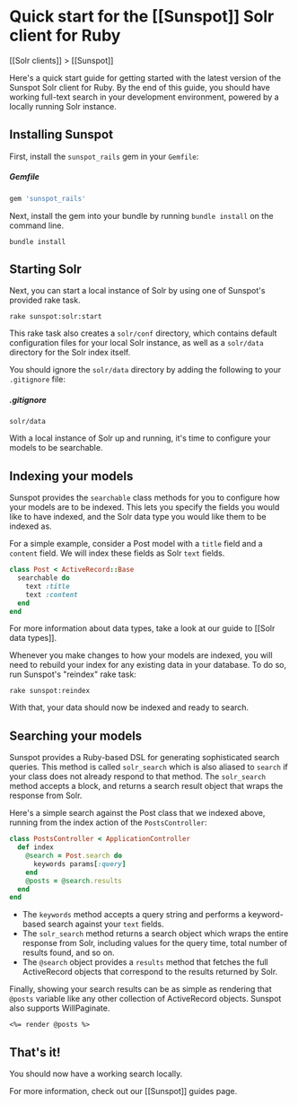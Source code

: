 # Quick start for the [[Sunspot]] Solr client for Ruby

[[Solr clients]] > [[Sunspot]]

Here's a quick start guide for getting started with the latest version of the Sunspot Solr client for Ruby. By the end of this guide, you should have working full-text search in your development environment, powered by a locally running Solr instance.

## Installing Sunspot

First, install the `sunspot_rails` gem in your `Gemfile`:

##### Gemfile
```ruby
gem 'sunspot_rails'
```

Next, install the gem into your bundle by running `bundle install` on the command line.

    bundle install

## Starting Solr

Next, you can start a local instance of Solr by using one of Sunspot's provided rake task.

    rake sunspot:solr:start

This rake task also creates a `solr/conf` directory, which contains default configuration files for your local Solr instance, as well as a `solr/data` directory for the Solr index itself.

You should ignore the `solr/data` directory by adding the following to your `.gitignore` file:

##### .gitignore
    solr/data

With a local instance of Solr up and running, it's time to configure your models to be searchable.

## Indexing your models

Sunspot provides the `searchable` class methods for you to configure how your models are to be indexed. This lets you specify the fields you would like to have indexed, and the Solr data type you would like them to be indexed as.

For a simple example, consider a Post model with a `title` field and a `content` field. We will index these fields as Solr `text` fields.

```ruby
class Post < ActiveRecord::Base
  searchable do
    text :title
    text :content
  end
end
```

For more information about data types, take a look at our guide to [[Solr data types]].

Whenever you make changes to how your models are indexed, you will need to rebuild your index for any existing data in your database. To do so, run Sunspot's "reindex" rake task:

    rake sunspot:reindex

With that, your data should now be indexed and ready to search.

## Searching your models

Sunspot provides a Ruby-based DSL for generating sophisticated search queries. This method is called `solr_search` which is also aliased to `search` if your class does not already respond to that method. The `solr_search` method accepts a block, and returns a search result object that wraps the response from Solr.

Here's a simple search against the Post class that we indexed above, running from the index action of the `PostsController`:

```ruby
class PostsController < ApplicationController
  def index
    @search = Post.search do
      keywords params[:query]
    end
    @posts = @search.results
  end
end
```

- The `keywords` method accepts a query string and performs a keyword-based search against your `text` fields.
- The `solr_search` method returns a search object which wraps the entire response from Solr, including values for the query time, total number of results found, and so on.
- The `@search` object provides a `results` method that fetches the full ActiveRecord objects that correspond to the results returned by Solr.

Finally, showing your search results can be as simple as rendering that `@posts` variable like any other collection of ActiveRecord objects. Sunspot also supports WillPaginate.

```erb
<%= render @posts %>
```

## That's it!

You should now have a working search locally.

For more information, check out our [[Sunspot]] guides page.